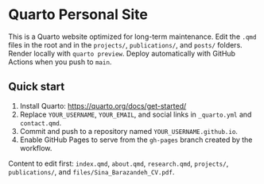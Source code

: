 
# Quarto Personal Site

This is a Quarto website optimized for long-term maintenance. Edit the `.qmd` files in the root and in the `projects/`, `publications/`, and `posts/` folders. Render locally with `quarto preview`. Deploy automatically with GitHub Actions when you push to `main`.

## Quick start
1) Install Quarto: https://quarto.org/docs/get-started/
2) Replace `YOUR_USERNAME`, `YOUR_EMAIL`, and social links in `_quarto.yml` and `contact.qmd`.
3) Commit and push to a repository named `YOUR_USERNAME.github.io`.
4) Enable GitHub Pages to serve from the `gh-pages` branch created by the workflow.

Content to edit first: `index.qmd`, `about.qmd`, `research.qmd`, `projects/`, `publications/`, and `files/Sina_Barazandeh_CV.pdf`.
